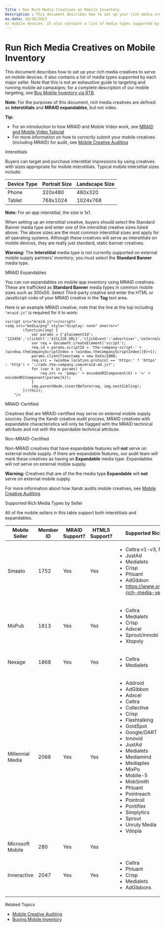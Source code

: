 ```yaml
---
Title : Run Rich Media Creatives on Mobile Inventory
Description : This document describes how to set up your rich media creatives to serve
ms.date: 10/28/2023
on mobile devices. It also contains a list of media types supported by
---
```



# Run Rich Media Creatives on Mobile Inventory



This document describes how to set up your rich media creatives to serve
on mobile devices. It also contains a list of media types supported by
each major seller. Note that this is not an exhaustive guide to
targeting and running mobile ad campaigns; for a complete description of
our mobile targeting, see
<a href="buy-mobile-inventory-via-rtb.md" class="xref">Buy Mobile
Inventory via RTB</a>.



<b>Note:</b> For the purposes of this
document, rich media creatives are defined as **interstitials** and
**MRAID expandables**, but not video.





<b>Tip:</b>

- For an introduction to how MRAID and Mobile Video work, see <a
  href="industry-reference/mraid-and-mobile-video-tutorial.md"
  class="xref" target="_blank">MRAID and Mobile Video Tutorial</a>
- For more information on how to correctly submit your mobile creatives
  (including MRAID) for audit, see
  <a href="mobile-creative-auditing.md" class="xref"
  title="Depending upon the type of mobile creative that you&#39;re attempting to serve on the Xandr platform, the audit process may vary. To ensure that your mobile creatives are successfully audited, you should adhere to our audit processes for mobile creatives.">Mobile
  Creative Auditing</a>



Interstitials

Buyers can target and purchase interstitial impressions by using
creatives with sizes appropriate for mobile interstitials. Typical
mobile interstitial sizes include:

<table class="table">
<thead class="thead">
<tr class="header row">
<th id="ID-00006b42__entry__1" class="entry">Device Type</th>
<th id="ID-00006b42__entry__2" class="entry">Portrait Size</th>
<th id="ID-00006b42__entry__3" class="entry">Landscape Size</th>
</tr>
</thead>
<tbody class="tbody">
<tr class="odd row">
<td class="entry" headers="ID-00006b42__entry__1">Phone</td>
<td class="entry" headers="ID-00006b42__entry__2">320x480</td>
<td class="entry" headers="ID-00006b42__entry__3">480x320</td>
</tr>
<tr class="even row">
<td class="entry" headers="ID-00006b42__entry__1">Tablet</td>
<td class="entry" headers="ID-00006b42__entry__2">768x1024</td>
<td class="entry" headers="ID-00006b42__entry__3">1024x768</td>
</tr>
</tbody>
</table>



<b>Note:</b> For an app interstitial, the size
is 1x1.



When setting up an interstitial creative, buyers should select the
Standard Banner media type and enter
one of the interstitial creative sizes listed above. The above sizes are
the most common interstitial sizes and apply for all operating systems.
Although these creatives will serve as interstitials on mobile devices,
they are really just standard, static banner creatives.



<b>Warning:</b> The **Interstitial** media
type is not currently supported on external mobile supply partners'
inventory; you must select the **Standard Banner** media type.



MRAID Expandables

You can run expandables on mobile app inventory using MRAID creatives.
These are trafficked as **Standard Banner** media types in common mobile
sizes such as 300x50. Select Third-party
creative and enter the HTML or JavaScript code of your MRAID
creative in the **Tag** text area.

Here is an example MRAID creative; note that the line at the top
including `"mraid.js"` is required for it to work:

``` pre
<script src="mraid.js"></script>
<img src="media/png" style="display: none" onerror="
        (function(img) {
            var params = {'placementId': '123456','clickUrl':'${CLICK_URL}','clickEvent':'advertiser','externalAdServer':'AppNexus'};
            var req = document.createElement('script');
            req.id = params.scriptId = 'the-company-script-' + (window.theCompanyScriptIndex = (window.theCompanyScriptIndex||0)+1);
            params.clientTimestamp = new Date/1000;
            req.src = (window.location.protocol == 'https:' ? 'https' : 'http') + '://ads.the-company.com/mraid-ad.js?';
            for (var k in params) {
                req.src += '&amp;' + encodeURIComponent(k) + '=' + encodeURIComponent(params[k]);
            }
            img.parentNode.insertBefore(req, img.nextSibling);
        })(this);
    "/>
```

MRAID-Certified

Creatives that are MRAID-certified may serve on external mobile supply
sources. During the Xandr creative audit
process, MRAID creatives with expandable characteristics will only be
flagged with the MRAID technical attribute and not with the expandable
technical attribute.

Non-MRAID-Certified

Non-MRAID creatives that have expandable features will **not** serve on
external mobile supply. If there are expandable features, our audit team
will mark these creatives as having an **Expandable** media type.
Expandables will not serve on external mobile supply.



<b>Warning:</b> Creatives that are of the the
media type **Expandable** will **not** serve on external mobile supply.

For more information about how Xandr audits
mobile creatives, see
<a href="mobile-creative-auditing.md" class="xref"
title="Depending upon the type of mobile creative that you&#39;re attempting to serve on the Xandr platform, the audit process may vary. To ensure that your mobile creatives are successfully audited, you should adhere to our audit processes for mobile creatives.">Mobile
Creative Auditing</a>.



Supported Rich Media Types by Seller

All of the mobile sellers in this table support both interstitials and
expandables.

<table class="table">
<thead class="thead">
<tr class="header row">
<th id="ID-00006b42__entry__10" class="entry">Mobile Seller</th>
<th id="ID-00006b42__entry__11" class="entry">Member ID</th>
<th id="ID-00006b42__entry__12" class="entry">MRAID Support?</th>
<th id="ID-00006b42__entry__13" class="entry">HTML5 Support?</th>
<th id="ID-00006b42__entry__14" class="entry">Supported Rich Media
Vendors</th>
</tr>
</thead>
<tbody class="tbody">
<tr class="odd row">
<td class="entry" headers="ID-00006b42__entry__10">Smaato</td>
<td class="entry" headers="ID-00006b42__entry__11">1752</td>
<td class="entry" headers="ID-00006b42__entry__12">Yes</td>
<td class="entry" headers="ID-00006b42__entry__13">Yes</td>
<td class="entry" headers="ID-00006b42__entry__14"><ul>
<li>Celtra v1-v3, MRAID</li>
<li>JustAd</li>
<li>Medialets</li>
<li>Crisp</li>
<li>Phluant</li>
<li>AdGibbon</li>
<li><a href="https://www.smaato.com/certified-rich-media-vendors/"
class="xref"
target="_blank">https://www.smaato.com/certified-rich-media-vendors/</a></li>
</ul></td>
</tr>
<tr class="even row">
<td class="entry" headers="ID-00006b42__entry__10">MoPub</td>
<td class="entry" headers="ID-00006b42__entry__11">1813</td>
<td class="entry" headers="ID-00006b42__entry__12">Yes</td>
<td class="entry" headers="ID-00006b42__entry__13">Yes</td>
<td class="entry" headers="ID-00006b42__entry__14"><ul>
<li>Celtra</li>
<li>Medialets</li>
<li>Crisp</li>
<li>Adxcel</li>
<li>Sprout/inmobi</li>
<li>Xtopoly</li>
</ul></td>
</tr>
<tr class="odd row">
<td class="entry" headers="ID-00006b42__entry__10">Nexage</td>
<td class="entry" headers="ID-00006b42__entry__11">1868</td>
<td class="entry" headers="ID-00006b42__entry__12">Yes</td>
<td class="entry" headers="ID-00006b42__entry__13">Yes</td>
<td class="entry" headers="ID-00006b42__entry__14"><ul>
<li>Celtra</li>
<li>Medialets</li>
</ul></td>
</tr>
<tr class="even row">
<td class="entry" headers="ID-00006b42__entry__10">Millennial Media</td>
<td class="entry" headers="ID-00006b42__entry__11">2066</td>
<td class="entry" headers="ID-00006b42__entry__12">Yes</td>
<td class="entry" headers="ID-00006b42__entry__13">Yes</td>
<td class="entry" headers="ID-00006b42__entry__14"><ul>
<li>Addroid</li>
<li>AdGibbon</li>
<li>Adxcel</li>
<li>Celtra</li>
<li>Collective</li>
<li>Crisp</li>
<li>Flashtalking</li>
<li>GoldSpot</li>
<li>Google/DART</li>
<li>Innovid</li>
<li>JustAd</li>
<li>Medialets</li>
<li>Mediamind</li>
<li>Mediaplex</li>
<li>MixPo</li>
<li>Mobile-5</li>
<li>MobSmith</li>
<li>Phluant</li>
<li>Pointreach</li>
<li>Pointroll</li>
<li>Pontiflex</li>
<li>Simplytics</li>
<li>Sprout</li>
<li>Unruly Media</li>
<li>Vdopia</li>
</ul></td>
</tr>
<tr class="odd row">
<td class="entry" headers="ID-00006b42__entry__10">Microsoft Mobile</td>
<td class="entry" headers="ID-00006b42__entry__11">280</td>
<td class="entry" headers="ID-00006b42__entry__12">Yes</td>
<td class="entry" headers="ID-00006b42__entry__13">Yes</td>
<td class="entry" headers="ID-00006b42__entry__14"></td>
</tr>
<tr class="even row">
<td class="entry" headers="ID-00006b42__entry__10">Inneractive</td>
<td class="entry" headers="ID-00006b42__entry__11">2047</td>
<td class="entry" headers="ID-00006b42__entry__12">Yes</td>
<td class="entry" headers="ID-00006b42__entry__13">Yes</td>
<td class="entry" headers="ID-00006b42__entry__14"><ul>
<li>Celtra</li>
<li>Phluant</li>
<li>Crisp</li>
<li>Medialets</li>
<li>AdGibbons</li>
</ul></td>
</tr>
</tbody>
</table>

Related Topics

- <a href="mobile-creative-auditing.md" class="xref"
  title="Depending upon the type of mobile creative that you&#39;re attempting to serve on the Xandr platform, the audit process may vary. To ensure that your mobile creatives are successfully audited, you should adhere to our audit processes for mobile creatives.">Mobile
  Creative Auditing</a>
- <a href="buying-mobile-inventory.md" class="xref">Buying Mobile
  Inventory</a>





